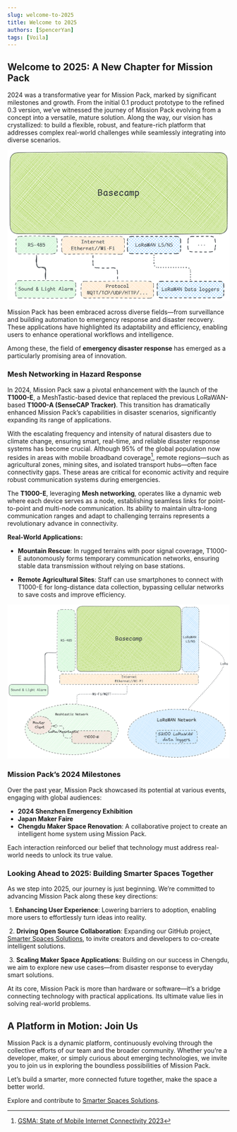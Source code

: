 ```yaml
---
slug: welcome-to-2025
title: Welcome to 2025
authors: [SpencerYan]
tags: [Voila]
---
```


## Welcome to 2025: A New Chapter for Mission Pack

2024 was a transformative year for Mission Pack, marked by significant milestones and growth. From the initial 0.1 product prototype to the refined 0.3 version, we’ve witnessed the journey of Mission Pack evolving from a concept into a versatile, mature solution. Along the way, our vision has crystallized: to build a flexible, robust, and feature-rich platform that addresses complex real-world challenges while seamlessly integrating into diverse scenarios.

![basecamp interface](/img/basecamp-interface.png)

Mission Pack has been embraced across diverse fields—from surveillance and building automation to emergency response and disaster recovery. These applications have highlighted its adaptability and efficiency, enabling users to enhance operational workflows and intelligence.

Among these, the field of **emergency disaster response** has emerged as a particularly promising area of innovation.

<!-- truncate -->

### Mesh Networking in Hazard Response

In 2024, Mission Pack saw a pivotal enhancement with the launch of the **T1000-E**, a MeshTastic-based device that replaced the previous LoRaWAN-based **T1000-A (SenseCAP Tracker)**. This transition has dramatically enhanced Mission Pack’s capabilities in disaster scenarios, significantly expanding its range of applications.

With the escalating frequency and intensity of natural disasters due to climate change, ensuring smart, real-time, and reliable disaster response systems has become crucial. Although 95% of the global population now resides in areas with mobile broadband coverage[^1], remote regions—such as agricultural zones, mining sites, and isolated transport hubs—often face connectivity gaps. These areas are critical for economic activity and require robust communication systems during emergencies.

The **T1000-E**, leveraging **Mesh networking**, operates like a dynamic web where each device serves as a node, establishing seamless links for point-to-point and multi-node communication. Its ability to maintain ultra-long communication ranges and adapt to challenging terrains represents a revolutionary advance in connectivity.

**Real-World Applications:**

- **Mountain Rescue**: In rugged terrains with poor signal coverage, T1000-E autonomously forms temporary communication networks, ensuring stable data transmission without relying on base stations.

- **Remote Agricultural Sites**: Staff can use smartphones to connect with T1000-E for long-distance data collection, bypassing cellular networks to save costs and improve efficiency.

[^1]: [GSMA: State of Mobile Internet Connectivity 2023](https://www.gsma.com/r/wp-content/uploads/2023/10/The-State-of-Mobile-Internet-Connectivity-Report-2023.pdf?utm_source=chatgpt.com)

![v2-system-diagram](/img/v2-system-diagram.png)

### Mission Pack’s 2024 Milestones

Over the past year, Mission Pack showcased its potential at various events, engaging with global audiences:

- **2024 Shenzhen Emergency Exhibition**
- **Japan Maker Faire**
- **Chengdu Maker Space Renovation**: A collaborative project to create an intelligent home system using Mission Pack.

Each interaction reinforced our belief that technology must address real-world needs to unlock its true value.

### Looking Ahead to 2025: Building Smarter Spaces Together

As we step into 2025, our journey is just beginning. We’re committed to advancing Mission Pack along these key directions:

​ 1. **Enhancing User Experience**: Lowering barriers to adoption, enabling more users to effortlessly turn ideas into reality.

​ 2. **Driving Open Source Collaboration**: Expanding our GitHub project, [Smarter Spaces Solutions](https://github.com/Seeed-Studio/Smarter-Spaces-Solutions), to invite creators and developers to co-create intelligent solutions.

​ 3. **Scaling Maker Space Applications**: Building on our success in Chengdu, we aim to explore new use cases—from disaster response to everyday smart solutions.

At its core, Mission Pack is more than hardware or software—it’s a bridge connecting technology with practical applications. Its ultimate value lies in solving real-world problems.

## A Platform in Motion: Join Us

Mission Pack is a dynamic platform, continuously evolving through the collective efforts of our team and the broader community. Whether you’re a developer, maker, or simply curious about emerging technologies, we invite you to join us in exploring the boundless possibilities of Mission Pack.

Let’s build a smarter, more connected future together, make the space a better world.

Explore and contribute to [Smarter Spaces Solutions](https://github.com/Seeed-Studio/Smarter-Spaces-Solutions).
